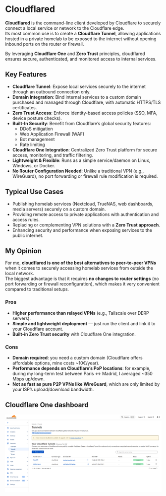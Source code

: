 # Cloudflared

**Cloudflared** is the command-line client developed by Cloudflare to securely connect a local service or network to the Cloudflare edge.  
Its most common use is to create a **Cloudflare Tunnel**, allowing applications hosted in a private homelab to be exposed to the internet without opening inbound ports on the router or firewall.  

By leveraging **Cloudflare One** and **Zero Trust** principles, cloudflared ensures secure, authenticated, and monitored access to internal services.

## Key Features
- **Cloudflare Tunnel**: Expose local services securely to the internet through an outbound connection only.
- **Domain Integration**: Bind internal services to a custom domain purchased and managed through Cloudflare, with automatic HTTPS/TLS certificates.
- **Zero Trust Access**: Enforce identity-based access policies (SSO, MFA, device posture checks).
- **Built-In Security**: Benefit from Cloudflare’s global security features:  
  - DDoS mitigation  
  - Web Application Firewall (WAF)  
  - Bot management  
  - Rate limiting
- **Cloudflare One Integration**: Centralized Zero Trust platform for secure access, monitoring, and traffic filtering.
- **Lightweight & Flexible**: Runs as a simple service/daemon on Linux, Windows, or Docker.
- **No Router Configuration Needed**: Unlike a traditional VPN (e.g., WireGuard), no port forwarding or firewall rule modification is required.

## Typical Use Cases
- Publishing homelab services (Nextcloud, TrueNAS, web dashboards, media servers) securely on a custom domain.
- Providing remote access to private applications with authentication and access rules.
- Replacing or complementing VPN solutions with a **Zero Trust approach**.
- Enhancing security and performance when exposing services to the public internet.

## My Opinion

For me, **cloudflared is one of the best alternatives to peer-to-peer VPNs** when it comes to securely accessing homelab services from outside the local network.  
The biggest advantage is that it requires **no changes to router settings** (no port forwarding or firewall reconfiguration), which makes it very convenient compared to traditional setups.

### Pros
- **Higher performance than relayed VPNs** (e.g., Tailscale over DERP servers).  
- **Simple and lightweight deployment** — just run the client and link it to your Cloudflare account.  
- **Built-in Zero Trust security** with Cloudflare One integration.  

### Cons
- **Domain required**: you need a custom domain (Cloudflare offers affordable options, mine costs ~10€/year).  
- **Performance depends on Cloudflare’s PoP locations**: for example, during my long-term test between Paris ↔ Madrid, I averaged ~350 Mbps up/down.  
- **Not as fast as pure P2P VPNs like WireGuard**, which are only limited by your ISP’s upload/download bandwidth.  

## Cloudflare One dashboard

![CloudflareOne dashboard](image.png)